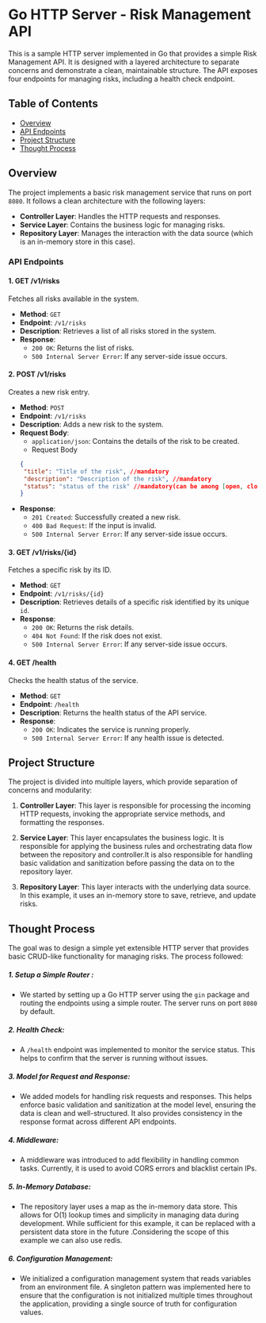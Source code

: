 # Go HTTP Server - Risk Management API

This is a sample HTTP server implemented in Go that provides a simple Risk Management API. It is designed with a layered architecture to separate concerns and demonstrate a clean, maintainable structure. The API exposes four endpoints for managing risks, including a health check endpoint.

## Table of Contents

- [Overview](#overview)
- [API Endpoints](#api-endpoints)
- [Project Structure](#project-structure)
- [Thought Process](#thought-process)

## Overview

The project implements a basic risk management service that runs on port `8080`. It follows a clean architecture with the following layers:

- **Controller Layer**: Handles the HTTP requests and responses.
- **Service Layer**: Contains the business logic for managing risks.
- **Repository Layer**: Manages the interaction with the data source (which is an in-memory store in this case).

### API Endpoints

#### 1. **GET /v1/risks**

Fetches all risks available in the system.

- **Method**: `GET`
- **Endpoint**: `/v1/risks`
- **Description**: Retrieves a list of all risks stored in the system.
- **Response**:
  - `200 OK`: Returns the list of risks.
  - `500 Internal Server Error`: If any server-side issue occurs.

#### 2. **POST /v1/risks**

Creates a new risk entry.

- **Method**: `POST`
- **Endpoint**: `/v1/risks`
- **Description**: Adds a new risk to the system.
- **Request Body**:
  - `application/json`: Contains the details of the risk to be created.
  - Request Body
   ```json
   {
    "title": "Title of the risk", //mandatory
    "description": "Description of the risk", //mandatory
    "status": "status of the risk" //mandatory(can be among [open, closed, accepted, investigating])
  }
  ```
- **Response**:
  - `201 Created`: Successfully created a new risk.
  - `400 Bad Request`: If the input is invalid.
  - `500 Internal Server Error`: If any server-side issue occurs.

#### 3. **GET /v1/risks/{id}**

Fetches a specific risk by its ID.

- **Method**: `GET`
- **Endpoint**: `/v1/risks/{id}`
- **Description**: Retrieves details of a specific risk identified by its unique `id`.
- **Response**:
  - `200 OK`: Returns the risk details.
  - `404 Not Found`: If the risk does not exist.
  - `500 Internal Server Error`: If any server-side issue occurs.

#### 4. **GET /health**

Checks the health status of the service.

- **Method**: `GET`
- **Endpoint**: `/health`
- **Description**: Returns the health status of the API service.
- **Response**:
  - `200 OK`: Indicates the service is running properly.
  - `500 Internal Server Error`: If any health issue is detected.

## Project Structure

The project is divided into multiple layers, which provide separation of concerns and modularity:

1. **Controller Layer**: This layer is responsible for processing the incoming HTTP requests, invoking the appropriate service methods, and formatting the responses.

2. **Service Layer**: This layer encapsulates the business logic. It is responsible for applying the business rules and orchestrating data flow between the repository and controller.It is also responsible for handling basic validation and sanitization before passing the data on to the repository layer.

3. **Repository Layer**: This layer interacts with the underlying data source. In this example, it uses an in-memory store to save, retrieve, and update risks.

## Thought Process

The goal was to design a simple yet extensible HTTP server that provides basic CRUD-like functionality for managing risks. The process followed:

##### 1. Setup a Simple Router :

   - We started by setting up a Go HTTP server using the `gin` package and routing the endpoints using a simple router. The server runs on port `8080` by default.

##### 2. Health Check:

   - A `/health` endpoint was implemented to monitor the service status. This helps to confirm that the server is running without issues.

##### 3. Model for Request and Response:

   - We added models for handling risk requests and responses. This helps enforce basic validation and sanitization at the model level, ensuring the data is clean and well-structured. It also provides consistency in the response format across different API endpoints.

##### 4. Middleware:

   - A middleware was introduced to add flexibility in handling common tasks. Currently, it is used to avoid CORS errors and blacklist certain IPs.

##### 5. In-Memory Database:

   - The repository layer uses a map as the in-memory data store. This allows for O(1) lookup times and simplicity in managing data during development. While sufficient for this example, it can be replaced with a persistent data store in the future .Considering the scope of this example we can also use redis.

##### 6. Configuration Management:
   - We initialized a configuration management system that reads variables from an environment file. A singleton pattern was implemented here to ensure that the configuration is not initialized multiple times throughout the application, providing a single source of truth for configuration values.
